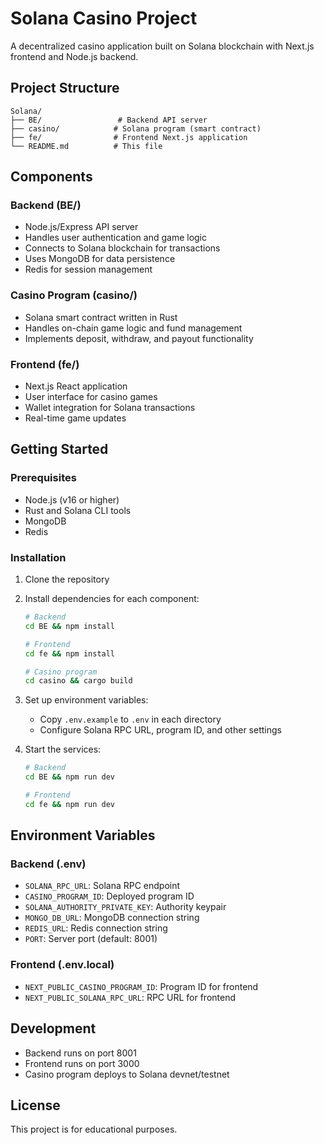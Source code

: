 # Solana Casino Project

A decentralized casino application built on Solana blockchain with Next.js frontend and Node.js backend.

## Project Structure

```
Solana/
├── BE/                 # Backend API server
├── casino/            # Solana program (smart contract)
├── fe/                # Frontend Next.js application
└── README.md          # This file
```

## Components

### Backend (BE/)
- Node.js/Express API server
- Handles user authentication and game logic
- Connects to Solana blockchain for transactions
- Uses MongoDB for data persistence
- Redis for session management

### Casino Program (casino/)
- Solana smart contract written in Rust
- Handles on-chain game logic and fund management
- Implements deposit, withdraw, and payout functionality

### Frontend (fe/)
- Next.js React application
- User interface for casino games
- Wallet integration for Solana transactions
- Real-time game updates

## Getting Started

### Prerequisites
- Node.js (v16 or higher)
- Rust and Solana CLI tools
- MongoDB
- Redis

### Installation

1. Clone the repository
2. Install dependencies for each component:
   ```bash
   # Backend
   cd BE && npm install
   
   # Frontend
   cd fe && npm install
   
   # Casino program
   cd casino && cargo build
   ```

3. Set up environment variables:
   - Copy `.env.example` to `.env` in each directory
   - Configure Solana RPC URL, program ID, and other settings

4. Start the services:
   ```bash
   # Backend
   cd BE && npm run dev
   
   # Frontend
   cd fe && npm run dev
   ```

## Environment Variables

### Backend (.env)
- `SOLANA_RPC_URL`: Solana RPC endpoint
- `CASINO_PROGRAM_ID`: Deployed program ID
- `SOLANA_AUTHORITY_PRIVATE_KEY`: Authority keypair
- `MONGO_DB_URL`: MongoDB connection string
- `REDIS_URL`: Redis connection string
- `PORT`: Server port (default: 8001)

### Frontend (.env.local)
- `NEXT_PUBLIC_CASINO_PROGRAM_ID`: Program ID for frontend
- `NEXT_PUBLIC_SOLANA_RPC_URL`: RPC URL for frontend

## Development

- Backend runs on port 8001
- Frontend runs on port 3000
- Casino program deploys to Solana devnet/testnet

## License

This project is for educational purposes.
